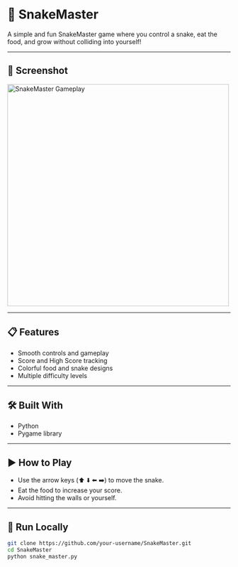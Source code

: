 # 🐍 SnakeMaster

A simple and fun SnakeMaster game where you control a snake, eat the food, and grow without colliding into yourself!

---

## 📸 Screenshot

<img src="./Screenshot (66).png" width="500" alt="SnakeMaster Gameplay" />

---

## 📋 Features
- Smooth controls and gameplay
- Score and High Score tracking
- Colorful food and snake designs
- Multiple difficulty levels

---

## 🛠️ Built With
- Python
- Pygame library

---

## ▶️ How to Play
- Use the arrow keys (⬆️ ⬇️ ⬅️ ➡️) to move the snake.
- Eat the food to increase your score.
- Avoid hitting the walls or yourself.

---

## 🚀 Run Locally

```bash
git clone https://github.com/your-username/SnakeMaster.git
cd SnakeMaster
python snake_master.py


